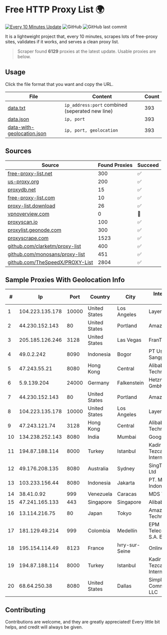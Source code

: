 
# Free HTTP Proxy List 🌍

[![Every 10 Minutes Update](https://github.com/mertguvencli/http-proxy-list/actions/workflows/main.yml/badge.svg?branch=main)](https://github.com/mertguvencli/http-proxy-list/actions/workflows/main.yml)
![GitHub](https://img.shields.io/github/license/mertguvencli/http-proxy-list)
![GitHub last commit](https://img.shields.io/github/last-commit/mertguvencli/http-proxy-list)

It is a lightweight project that, every 10 minutes, scrapes lots of free-proxy sites, validates if it works, and serves a clean proxy list.


> Scraper found **6129** proxies at the latest update. Usable proxies are below.

## Usage

Click the file format that you want and copy the URL.


|File|Content|Count|
|----|-------|-----|
|[data.txt](https://raw.githubusercontent.com/mertguvencli/http-proxy-list/main/proxy-list/data.txt)|`ip_address:port` combined (seperated new line)|393|
|[data.json](https://raw.githubusercontent.com/mertguvencli/http-proxy-list/main/proxy-list/data.json)|`ip, port`|393|
|[data-with-geolocation.json](https://raw.githubusercontent.com/mertguvencli/http-proxy-list/main/proxy-list/data-with-geolocation.json)|`ip, port, geolocation`|393|

## Sources

|Source|Found Proxies|Succeed|
|------|-------------|-------|
|[free-proxy-list.net](https://free-proxy-list.net)|300|✅|
|[us-proxy.org](https://www.us-proxy.org)|200|✅|
|[proxydb.net](http://proxydb.net)|15|✅|
|[free-proxy-list.com](https://free-proxy-list.com/?page=&port=&type%5B%5D=http&type%5B%5D=https&up_time=0&search=Search)|10|✅|
|[proxy-list.download](https://www.proxy-list.download/HTTP)|26|✅|
|[vpnoverview.com](https://vpnoverview.com/privacy/anonymous-browsing/free-proxy-servers)|0|🚫|
|[proxyscan.io](https://www.proxyscan.io)|100|✅|
|[proxylist.geonode.com](https://proxylist.geonode.com/api/proxy-list?limit=300&page=1&sort_by=lastChecked&sort_type=desc&protocols=http,https)|300|✅|
|[proxyscrape.com](https://api.proxyscrape.com/v2/?request=displayproxies&protocol=http&timeout=10000&country=all&ssl=all&anonymity=all)|1523|✅|
|[github.com/clarketm/proxy-list](https://raw.githubusercontent.com/clarketm/proxy-list/master/proxy-list-raw.txt)|400|✅|
|[github.com/monosans/proxy-list](https://raw.githubusercontent.com/monosans/proxy-list/main/proxies/http.txt)|451|✅|
|[github.com/TheSpeedX/PROXY-List](https://raw.githubusercontent.com/TheSpeedX/PROXY-List/master/http.txt)|2804|✅|


## Sample Proxies With Geolocation Info

|#|Ip|Port|Country|City|Internet Service Provider|
|-|--|----|-------|----|-------------------------|
|1|104.223.135.178|10000|United States|Los Angeles|LayerHost|
|2|44.230.152.143|80|United States|Portland|Amazon.com, Inc.|
|3|205.185.126.246|3128|United States|Las Vegas|FranTech Solutions|
|4|49.0.2.242|8090|Indonesia|Bogor|PT Usaha Adi Sanggoro|
|5|47.243.55.21|8080|Hong Kong|Central|Alibaba (US) Technology Co., Ltd.|
|6|5.9.139.204|24000|Germany|Falkenstein|Hetzner Online GmbH|
|7|44.230.152.143|80|United States|Portland|Amazon.com, Inc.|
|8|104.223.135.178|10000|United States|Los Angeles|LayerHost|
|9|47.243.121.74|3128|Hong Kong|Central|Alibaba (US) Technology Co., Ltd.|
|10|134.238.252.143|8080|India|Mumbai|Google LLC|
|11|194.87.188.114|8000|Turkey|Istanbul|Kadir Huseyin Tezcan Nosspeed Internet Teknolojileri|
|12|49.176.208.135|8080|Australia|Sydney|SingTel Optus Pty Ltd|
|13|103.233.156.44|8080|Indonesia|Jakarta|PT. Mora Telematika Indonesia|
|14|38.41.0.92|999|Venezuela|Caracas|MDS TELECOM C.A.|
|15|47.241.165.133|443|Singapore|Singapore|Alibaba.com LLC|
|16|13.114.216.75|80|Japan|Tokyo|Amazon Technologies Inc|
|17|181.129.49.214|999|Colombia|Medellín|EPM Telecomunicaciones S.A. E.S.P.|
|18|195.154.114.49|8123|France|Ivry-sur-Seine|Online S.A.S.|
|19|194.87.188.114|8000|Turkey|Istanbul|Kadir Huseyin Tezcan Nosspeed Internet Teknolojileri|
|20|68.64.250.38|8080|United States|Dallas|SimpleFiber Communications LLC|



## Contributing

Contributions are welcome, and they are greatly appreciated! Every
little bit helps, and credit will always be given.

